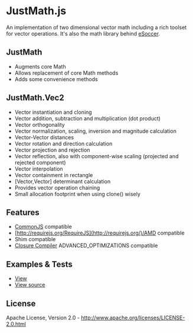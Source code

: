 JustMath.js
===========
An implementation of two dimensional vector math including a rich toolset for vector operations.
It's also the math library behind [eSoccer](http://www.esoccer.me).

JustMath
--------
* Augments core Math
* Allows replacement of core Math methods
* Adds some convenience methods

JustMath.Vec2
-------------
* Vector instantiation and cloning
* Vector addition, subtraction and multiplication (dot product)
* Vector orthogonality
* Vector normalization, scaling, inversion and magnitude calculation
* Vector-Vector distances
* Vector rotation and direction calculation
* Vector projection and rejection
* Vector reflection, also with component-wise scaling (projected and rejected component)
* Vector interpolation
* Vector containment in rectangle
* [Vector,Vector] determinant calculation
* Provides vector operation chaining
* Small allocation footprint when using clone() wisely

Features
--------
* [CommonJS](http://www.commonjs.org/) compatible
* [http://requirejs.org/RequireJS](http://requirejs.org/)/AMD compatible
* Shim compatible
* [Closure Compiler](https://developers.google.com/closure/compiler/) ADVANCED_OPTIMIZATIONS compatible

Examples & Tests
----------------
* [View](http://htmlpreview.github.com/?https://github.com/dcodeIO/JustMath.js/master/examples/Vec2.html)
* [View source](https://raw.github.com/dcodeIO/JustMath.js/master/examples/Vec2.html)

License
-------
Apache License, Version 2.0 - http://www.apache.org/licenses/LICENSE-2.0.html